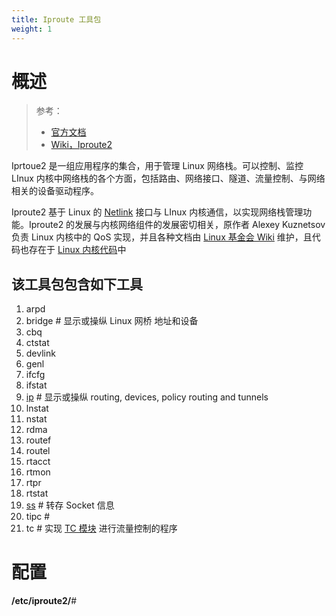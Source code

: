 ```yaml
---
title: Iproute 工具包
weight: 1
---
```


# 概述

> 参考：
>
> - [官方文档](https://wiki.linuxfoundation.org/networking/iproute2)
> - [Wiki，Iproute2](https://en.wikipedia.org/wiki/Iproute2)

Iprtoue2 是一组应用程序的集合，用于管理 Linux 网络栈。可以控制、监控 LInux 内核中网络栈的各个方面，包括路由、网络接口、隧道、流量控制、与网络相关的设备驱动程序。

Iproute2 基于 Linux 的 [Netlink](/docs/2.编程/高级编程语言/Go/Go%20第三方库/网络栈控制/Netlink/Netlink.md) 接口与 LInux 内核通信，以实现网络栈管理功能。Iproute2 的发展与内核网络组件的发展密切相关，原作者 Alexey Kuznetsov 负责 Linux 内核中的 QoS 实现，并且各种文档由 [Linux 基金会 Wiki](https://wiki.linuxfoundation.org/) 维护，且代码也存在于 [Linux 内核代码](https://git.kernel.org/pub/scm/network/iproute2/iproute2.git)中

## 该工具包包含如下工具

1. arpd
2. bridge # 显示或操纵 Linux 网桥 地址和设备
3. cbq
4. ctstat
5. devlink
6. genl
7. ifcfg
8. ifstat
9. [ip](/docs/1.操作系统/Linux%20管理/Linux%20网络管理工具/Iproute%20工具包/ip%20命令行工具/ip%20命令行工具.md) # 显示或操纵 routing, devices, policy routing and tunnels
10. lnstat
11. nstat
12. rdma
13. routef
14. routel
15. rtacct
16. rtmon
17. rtpr
18. rtstat
19. [ss](/docs/1.操作系统/Linux%20管理/Linux%20网络管理工具/Iproute%20工具包/ss%20命令行工具.md) # 转存 Socket 信息
20. tipc #
21. tc # 实现 [TC 模块](/docs/1.操作系统/Kernel/Network/Linux%20网络流量控制/TC%20模块/TC%20模块.md) 进行流量控制的程序

# 配置

**/etc/iproute2/**#

